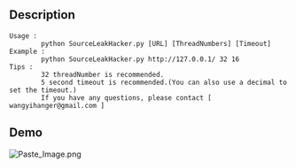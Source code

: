 Description  　
---

```
Usage :
        python SourceLeakHacker.py [URL] [ThreadNumbers] [Timeout]
Example :
        python SourceLeakHacker.py http://127.0.0.1/ 32 16
Tips :
        32 threadNumber is recommended.
        5 second timeout is recommended.(You can also use a decimal to set the timeout.)
        If you have any questions, please contact [ wangyihanger@gmail.com ]
```



Demo
---

![Paste_Image.png](http://upload-images.jianshu.io/upload_images/2355077-30574de858402b73.png?imageMogr2/auto-orient/strip%7CimageView2/2/w/1240)
